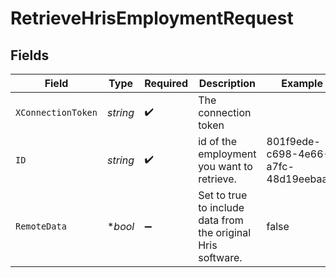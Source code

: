 # RetrieveHrisEmploymentRequest


## Fields

| Field                                                        | Type                                                         | Required                                                     | Description                                                  | Example                                                      |
| ------------------------------------------------------------ | ------------------------------------------------------------ | ------------------------------------------------------------ | ------------------------------------------------------------ | ------------------------------------------------------------ |
| `XConnectionToken`                                           | *string*                                                     | :heavy_check_mark:                                           | The connection token                                         |                                                              |
| `ID`                                                         | *string*                                                     | :heavy_check_mark:                                           | id of the employment you want to retrieve.                   | 801f9ede-c698-4e66-a7fc-48d19eebaa4f                         |
| `RemoteData`                                                 | **bool*                                                      | :heavy_minus_sign:                                           | Set to true to include data from the original Hris software. | false                                                        |